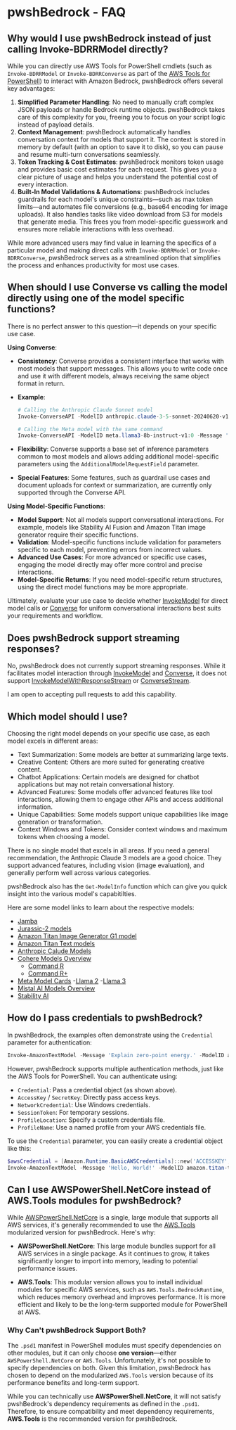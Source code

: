 # pwshBedrock - FAQ

## Why would I use pwshBedrock instead of just calling Invoke-BDRRModel directly?

While you can directly use AWS Tools for PowerShell cmdlets (such as `Invoke-BDRRModel` or `Invoke-BDRRConverse` as part of the [AWS Tools for PowerShell](https://aws.amazon.com/powershell/)) to interact with Amazon Bedrock, pwshBedrock offers several key advantages:

1. **Simplified Parameter Handling**: No need to manually craft complex JSON payloads or handle Bedrock runtime objects. pwshBedrock takes care of this complexity for you, freeing you to focus on your script logic instead of payload details.
2. **Context Management**: pwshBedrock automatically handles conversation context for models that support it. The context is stored in memory by default (with an option to save it to disk), so you can pause and resume multi-turn conversations seamlessly.
3. **Token Tracking & Cost Estimates**: pwshBedrock monitors token usage and provides basic cost estimates for each request. This gives you a clear picture of usage and helps you understand the potential cost of every interaction.
4. **Built-In Model Validations & Automations**: pwshBedrock includes guardrails for each model's unique constraints—such as max token limits—and automates file conversions (e.g., base64 encoding for image uploads). It also handles tasks like video download from S3 for models that generate media. This frees you from model-specific guesswork and ensures more reliable interactions with less overhead.

While more advanced users may find value in learning the specifics of a particular model and making direct calls with `Invoke-BDRRModel` or `Invoke-BDRRConverse`, pwshBedrock serves as a streamlined option that simplifies the process and enhances productivity for most use cases.

## When should I use Converse vs calling the model directly using one of the model specific functions?

There is no perfect answer to this question—it depends on your specific use case.

**Using Converse**:

- **Consistency**: Converse provides a consistent interface that works with most models that support messages. This allows you to write code once and use it with different models, always receiving the same object format in return.
- **Example**:

    ```powershell
    # Calling the Anthropic Claude Sonnet model
    Invoke-ConverseAPI -ModelID anthropic.claude-3-5-sonnet-20240620-v1:0 -Message 'Explain zero-point energy.' -Credential $awsCredential -Region us-east-1

    # Calling the Meta model with the same command
    Invoke-ConverseAPI -ModelID meta.llama3-8b-instruct-v1:0 -Message 'Explain zero-point energy.' -Credential $awsCredential -Region us-east-1
    ```

- **Flexibility**: Converse supports a base set of inference parameters common to most models and allows adding additional model-specific parameters using the `AdditionalModelRequestField` parameter.
- **Special Features**: Some features, such as guardrail use cases and document uploads for context or summarization, are currently only supported through the Converse API.

**Using Model-Specific Functions**:

- **Model Support**: Not all models support conversational interactions. For example, models like Stability AI Fusion and Amazon Titan image generator require their specific functions.
- **Validation**: Model-specific functions include validation for parameters specific to each model, preventing errors from incorrect values.
- **Advanced Use Cases**: For more advanced or specific use cases, engaging the model directly may offer more control and precise interactions.
- **Model-Specific Returns**: If you need model-specific return structures, using the direct model functions may be more appropriate.

Ultimately, evaluate your use case to decide whether [InvokeModel](https://docs.aws.amazon.com/bedrock/latest/APIReference/API_runtime_InvokeModel.html) for direct model calls or [Converse](https://docs.aws.amazon.com/bedrock/latest/userguide/conversation-inference.html) for uniform conversational interactions best suits your requirements and workflow.

## Does pwshBedrock support streaming responses?

No, pwshBedrock does not currently support streaming responses. While it facilitates model interaction through [InvokeModel](https://docs.aws.amazon.com/bedrock/latest/APIReference/API_runtime_InvokeModel.html) and [Converse](https://docs.aws.amazon.com/bedrock/latest/APIReference/API_runtime_Converse.html), it does not support [InvokeModelWithResponseStream](https://docs.aws.amazon.com/bedrock/latest/APIReference/API_runtime_InvokeModelWithResponseStream.html) or [ConverseStream](https://docs.aws.amazon.com/bedrock/latest/APIReference/API_runtime_ConverseStream.html).

I am open to accepting pull requests to add this capability.

## Which model should I use?

Choosing the right model depends on your specific use case, as each model excels in different areas:

- Text Summarization: Some models are better at summarizing large texts.
- Creative Content: Others are more suited for generating creative content.
- Chatbot Applications: Certain models are designed for chatbot applications but may not retain conversational history.
- Advanced Features: Some models offer advanced features like tool interactions, allowing them to engage other APIs and access additional information.
- Unique Capabilities: Some models support unique capabilities like image generation or transformation.
- Context Windows and Tokens: Consider context windows and maximum tokens when choosing a model.

There is no single model that excels in all areas. If you need a general recommendation, the Anthropic Claude 3 models are a good choice. They support advanced features, including vision (image evaluation), and generally perform well across various categories.

pwshBedrock also has the `Get-ModelInfo` function which can give you quick insight into the various model's capabitilties.

Here are some model links to learn about the respective models:

- [Jamba](https://docs.ai21.com/docs/jamba-models)
- [Jurassic-2 models](https://docs.ai21.com/docs/jurassic-2-models)
- [Amazon Titan Image Generator G1 model](https://docs.aws.amazon.com/bedrock/latest/userguide/titan-image-models.html)
- [Amazon Titan Text models](https://docs.aws.amazon.com/bedrock/latest/userguide/titan-text-models.html)
- [Anthropic Calude Models](https://docs.anthropic.com/en/docs/about-claude/models)
- [Cohere Models Overview](https://docs.cohere.com/docs/models)
    - [Command R](https://docs.cohere.com/docs/command-r)
    - [Command R+](https://docs.cohere.com/docs/command-r-plus)
- [Meta Model Cards](https://llama.meta.com/docs/model-cards-and-prompt-formats)
    -[Llama 2](https://llama.meta.com/docs/model-cards-and-prompt-formats/meta-llama-2/)
    -[Llama 3](https://llama.meta.com/docs/model-cards-and-prompt-formats/meta-llama-3/)
- [Mistal AI Models Overview]([Models](https://docs.mistral.ai/getting-started/models/))
- [Stability AI](https://platform.stability.ai/docs/legacy/grpc-api/features/text-to-image)

## How do I pass credentials to pwshBedrock?

In pwshBedrock, the examples often demonstrate using the `Credential` parameter for authentication:

```powershell
Invoke-AmazonTextModel -Message 'Explain zero-point energy.' -ModelID amazon.titan-text-lite-v1 -Region us-west-2 -Credential $awsCredential
```

However, pwshBedrock supports multiple authentication methods, just like the AWS Tools for PowerShell. You can authenticate using:

- `Credential`: Pass a credential object (as shown above).
- `AccessKey` / `SecretKey`: Directly pass access keys.
- `NetworkCredential`: Use Windows credentials.
- `SessionToken`: For temporary sessions.
- `ProfileLocation`: Specify a custom credentials file.
- `ProfileName`: Use a named profile from your AWS credentials file.

To use the `Credential` parameter, you can easily create a credential object like this:

```powershell
$awsCredential = [Amazon.Runtime.BasicAWSCredentials]::new('ACCESSKEY', 'SECRETKEY')
Invoke-AmazonTextModel -Message 'Hello, World!' -ModelID amazon.titan-text-lite-v1 -Region us-west-2 -Credential $awsCredential
```

## Can I use AWSPowerShell.NetCore instead of AWS.Tools modules for pwshBedrock?

While [AWSPowerShell.NetCore](https://docs.aws.amazon.com/powershell/latest/userguide/pstools-getting-set-up-windows.html#ps-installing-awspowershellnetcore) is a single, large module that supports all AWS services, it's generally recommended to use the [AWS.Tools](https://docs.aws.amazon.com/powershell/latest/userguide/pstools-getting-set-up-windows.html#ps-installing-awstools) modularized version for pwshBedrock. Here's why:

- **AWSPowerShell.NetCore**: This large module bundles support for all AWS services in a single package. As it continues to grow, it takes significantly longer to import into memory, leading to potential performance issues.

- **AWS.Tools**: This modular version allows you to install individual modules for specific AWS services, such as `AWS.Tools.BedrockRuntime`, which reduces memory overhead and improves performance. It is more efficient and likely to be the long-term supported module for PowerShell at AWS.

### Why Can't pwshBedrock Support Both?

The `.psd1` manifest in PowerShell modules must specify dependencies on other modules, but it can only choose **one version**—either `AWSPowerShell.NetCore` or `AWS.Tools`. Unfortunately, it's not possible to specify dependencies on both. Given this limitation, pwshBedrock has chosen to depend on the modularized `AWS.Tools` version because of its performance benefits and long-term support.

While you can technically use **AWSPowerShell.NetCore**, it will not satisfy pwshBedrock's dependency requirements as defined in the `.psd1`. Therefore, to ensure compatibility and meet dependency requirements, **AWS.Tools** is the recommended version for pwshBedrock.
